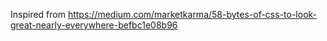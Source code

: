 Inspired from https://medium.com/marketkarma/58-bytes-of-css-to-look-great-nearly-everywhere-befbc1e08b96
